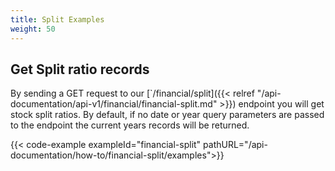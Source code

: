 ```yaml
---
title: Split Examples
weight: 50
---
```


## Get Split ratio records
By sending a GET request to our [`/financial/split]({{< relref "/api-documentation/api-v1/financial/financial-split.md" >}}) endpoint you
will get stock split ratios. By default, if no date or year query parameters are passed to the endpoint the current years records will be returned.

{{< code-example exampleId="financial-split" pathURL="/api-documentation/how-to/financial-split/examples">}}

